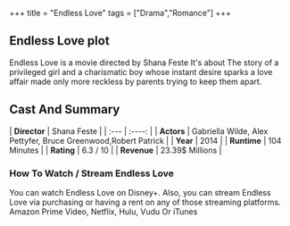 +++
title = "Endless Love"
tags = ["Drama","Romance"]
+++
## Endless Love plot
Endless Love is a movie directed by Shana Feste It's about The story of a privileged girl and a charismatic boy whose instant desire sparks a love affair made only more reckless by parents trying to keep them apart.
## Cast And Summary
| **Director**      | Shana Feste |
    | :---        |    :----:   |
    |  **Actors** | Gabriella Wilde, Alex Pettyfer, Bruce Greenwood,Robert Patrick |
    | **Year**   | 2014    |
    |  **Runtime** | 104 Minutes |
    |  **Rating** | 6.3 / 10 | 
    |  **Revenue** | 23.39$ Millions |
### How To Watch / Stream Endless Love
You can watch Endless Love on Disney+.
Also, you can stream Endless Love via purchasing or having a rent on any of those streaming platforms.
Amazon Prime Video, Netflix, Hulu, Vudu Or iTunes